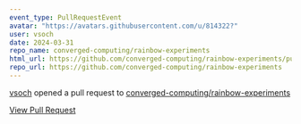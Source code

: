 ```yaml
---
event_type: PullRequestEvent
avatar: "https://avatars.githubusercontent.com/u/814322?"
user: vsoch
date: 2024-03-31
repo_name: converged-computing/rainbow-experiments
html_url: https://github.com/converged-computing/rainbow-experiments/pull/1
repo_url: https://github.com/converged-computing/rainbow-experiments
---
```


<a href='https://github.com/vsoch' target='_blank'>vsoch</a> opened a pull request to <a href='https://github.com/converged-computing/rainbow-experiments' target='_blank'>converged-computing/rainbow-experiments</a>

<a href='https://github.com/converged-computing/rainbow-experiments/pull/1' target='_blank'>View Pull Request</a>